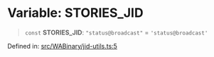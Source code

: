 # Variable: STORIES\_JID

> `const` **STORIES\_JID**: `"status@broadcast"` = `'status@broadcast'`

Defined in: [src/WABinary/jid-utils.ts:5](https://github.com/Fokusdotid/bail/blob/3bcafd64e13ba51a595ace0ee7bd2c9c52ab1814/src/WABinary/jid-utils.ts#L5)
